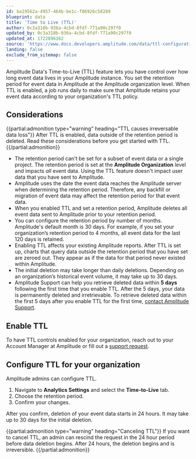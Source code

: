 ```yaml
---
id: ba19562a-4957-464b-be1c-f86926c58289
blueprint: data
title: 'Time to Live (TTL)'
author: 0c3a318b-936a-4cbd-8fdf-771a90c297f0
updated_by: 0c3a318b-936a-4cbd-8fdf-771a90c297f0
updated_at: 1722896162
source: 'https://www.docs.developers.amplitude.com/data/ttl-configuration/'
landing: false
exclude_from_sitemap: false
---
```

Amplitude Data's Time-to-Live (TTL) feature lets you have control over how long event data lives in your Amplitude instance. You set the retention period for event data in Amplitude at the Amplitude organization level. When TTL is enabled, a job runs daily to make sure that Amplitude retains your event data according to your organization's TTL policy.

## Considerations

{{partial:admonition type="warning" heading="TTL causes irreversable data loss"}}
After TTL is enabled, data outside of the retention period is deleted. Read these considerations before you get started with TTL. 
{{/partial:admonition}}

- The retention period can't be set for a subset of event data or a single project. The retention period is set at the **Amplitude Organization** level and impacts *all* event data. Using the TTL feature doesn't impact user data that you have sent to Amplitude.
- Amplitude uses the date the event data reaches the Amplitude server when determining the retention period. Therefore, any backfill or migration of event data may affect the retention period for that event data.
- When you enabled TTL and set a retention period, Amplitude deletes all event data sent to Amplitude prior to your retention period.
- You can configure the retention period by number of months. Amplitude's default month is 30 days. For example, if you set your organization’s retention period to 4 months, all event data for the last 120 days is retained. 
- Enabling TTL affects your existing Amplitude reports. After TTL is set up, charts that query data outside the retention period that you have set are zeroed out. They appear as if the data for that period never existed within Amplitude.
- The initial deletion may take longer than daily deletions. Depending on an organization’s historical event volume, it may take up to 30 days.
- Amplitude Support can help you retrieve deleted data within **5 days** following the first time that you enable TTL. After the 5 days, your data is permanently deleted and irretrievable. To retrieve deleted data within the first 5 days after you enable TTL for the first time, [contact Amplitude Support](https://help.amplitude.com/hc/en-us/requests/new).

## Enable TTL 

To have TTL controls enabled for your organization, reach out to your Account Manager at Amplitude or fill out a [support request](https://help.amplitude.com/hc/en-us/requests/new).

## Configure TTL for your organization

Amplitude admins can configure TTL. 

1. Navigate to **Analytics Settings** and select the **Time-to-Live** tab.
2. Choose the retention period.
3. Confirm your changes.

After you confirm, deletion of your event data starts in 24 hours. It may take up to 30 days for the initial deletion. 

{{partial:admonition type="warning" heading="Canceling TTL"}}
If you want to cancel TTL, an admin can rescind the request in the 24 hour period before data deletion begins. After 24 hours, the deletion begins and is irreversible.
{{/partial:admonition}}